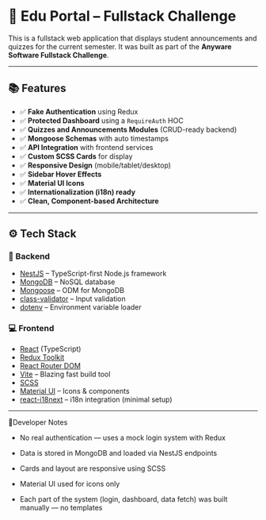# 🧠 Edu Portal – Fullstack Challenge

This is a fullstack web application that displays student announcements and quizzes for the current semester. It was built as part of the **Anyware Software Fullstack Challenge**.

---

## 📚 Features

- ✅ **Fake Authentication** using Redux
- ✅ **Protected Dashboard** using a `RequireAuth` HOC
- ✅ **Quizzes and Announcements Modules** (CRUD-ready backend)
- ✅ **Mongoose Schemas** with auto timestamps
- ✅ **API Integration** with frontend services
- ✅ **Custom SCSS Cards** for display
- ✅ **Responsive Design** (mobile/tablet/desktop)
- ✅ **Sidebar Hover Effects**
- ✅ **Material UI Icons**
- ✅ **Internationalization (i18n) ready**
- ✅ **Clean, Component-based Architecture**

---

## ⚙️ Tech Stack

### 🔧 Backend
- [NestJS](https://nestjs.com/) – TypeScript-first Node.js framework
- [MongoDB](https://www.mongodb.com/) – NoSQL database
- [Mongoose](https://mongoosejs.com/) – ODM for MongoDB
- [class-validator](https://github.com/typestack/class-validator) – Input validation
- [dotenv](https://www.npmjs.com/package/dotenv) – Environment variable loader

### 💻 Frontend
- [React](https://react.dev/) (TypeScript)
- [Redux Toolkit](https://redux-toolkit.js.org/)
- [React Router DOM](https://reactrouter.com/)
- [Vite](https://vitejs.dev/) – Blazing fast build tool
- [SCSS](https://sass-lang.com/)
- [Material UI](https://mui.com/) – Icons & components
- [react-i18next](https://react.i18next.com/) – i18n integration (minimal setup)

---

🧼Developer Notes

- No real authentication — uses a mock login system with Redux

- Data is stored in MongoDB and loaded via NestJS endpoints

- Cards and layout are responsive using SCSS

- Material UI used for icons only

- Each part of the system (login, dashboard, data fetch) was built manually — no templates

